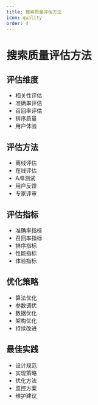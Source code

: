 ```yaml
---
title: 搜索质量评估方法
icon: quality
order: 4
---
```


# 搜索质量评估方法

## 评估维度
- 相关性评估
- 准确率评估
- 召回率评估
- 排序质量
- 用户体验

## 评估方法
- 离线评估
- 在线评估
- A/B测试
- 用户反馈
- 专家评审

## 评估指标
- 准确率指标
- 召回率指标
- 排序指标
- 性能指标
- 体验指标

## 优化策略
- 算法优化
- 参数调优
- 数据优化
- 架构优化
- 持续改进

## 最佳实践
- 设计规范
- 实现策略
- 优化方法
- 监控方案
- 维护建议
